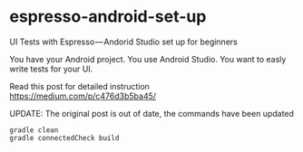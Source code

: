 espresso-android-set-up
==========================
 
UI Tests with Espresso — Andorid Studio set up for beginners

You have your Android project. You use Android Studio. You want to easly write tests for your UI. 

Read this post for detailed instruction https://medium.com/p/c476d3b5ba45/

UPDATE: The original post is out of date, the commands have been updated

```
gradle clean
gradle connectedCheck build

```


